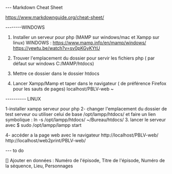 --- Markdown Cheat Sheet

https://www.markdownguide.org/cheat-sheet/

--------WINDOWS 

1. Installer un serveur pour php (MAMP sur windows/mac et Xampp sur linux)
    WINDOWS : https://www.mamp.info/en/mamp/windows/
    https://yewtu.be/watch?v=sv0pKGyKYtU

2. Trouver l'emplacement du dossier pour servir les fichiers php ( par défaut sur windows C:/MAMP/htdocs)

3. Mettre ce dossier dans le dossier htdocs

4. Lancer Xampp/Mamp et taper dans le navigateur ( de préférence Firefox pour les sauts de pages) localhost/PBLV-web
~

---------- LINUX

1-installer xampp serveur pour php
2- changer l'emplacement du dossier de test serveur ou utiliser celui de base 
/opt/lampp/htdocs/ 
et faire un lien symbolique :
ln -s /opt/lampp/htdocs/ ~/Bureau/htdocs/
3. lancer le serveur avec
$ sudo /opt/lampp/lampp start

4- accéder a la page web avec le navigateur
http://localhost/PBLV-web/
http://localhost/web2print/PBLV-web/


--- to do

 [] Ajouter en données : Numéro de l'épisode, Titre de l'épisode, Numéro de la séquence, Lieu, Personnages
